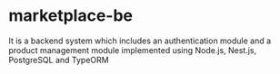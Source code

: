 # marketplace-be
It is a backend system which includes an authentication module and a product management module implemented using Node.js, Nest.js, PostgreSQL and TypeORM

